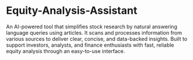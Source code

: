 # Equity-Analysis-Assistant
An AI-powered tool that simplifies stock research by natural answering language queries using articles. It scans and processes information from various sources to deliver clear, concise, and data-backed insights. Built to support investors, analysts, and finance enthusiasts with fast, reliable equity analysis through an easy-to-use interface.

